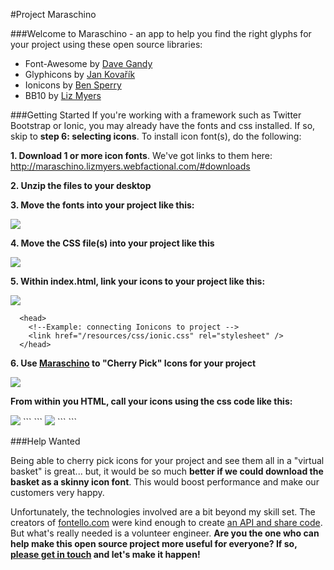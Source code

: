 

#Project Maraschino

###Welcome to Maraschino - an app to help you find the right glyphs for your project using these open source libraries:
  * Font-Awesome by <a href="https://twitter.com/davegandy" target="_new">Dave Gandy</a>
  * Glyphicons by <a href="https://twitter.com/jankovarik" target="_new">Jan Kovařík</a>
  * Ionicons by <a href="https://twitter.com/benjsperry" target="_new">Ben Sperry</a>
  * BB10 by <a href="https://twitter.com/lizmyers" target="_new">Liz Myers</a>

###Getting Started
If you're working with a framework such as Twitter Bootstrap or Ionic, you may already have the fonts and css installed. If so, skip to **step 6: selecting icons**. To install icon font(s), do the following:

**1. Download 1 or more icon fonts**. We've got links to them here: http://maraschino.lizmyers.webfactional.com/#downloads

**2. Unzip the files to your desktop**

**3. Move the fonts into your project like this:**

<img src = "https://cloud.githubusercontent.com/assets/1979777/8267087/c3b0afa2-174a-11e5-92b5-82566b937618.jpg" />
  
  
**4. Move the CSS file(s) into your project like this**

<img src ="https://cloud.githubusercontent.com/assets/1979777/8267094/10d6d388-174b-11e5-8aca-27a53670b12c.jpg"/>

**5. Within index.html, link your icons to your project like this:**

<img src="https://cloud.githubusercontent.com/assets/1979777/8267619/59e39bae-1761-11e5-8ce1-21087d9e32de.jpg" />

```
  <head>
    <!--Example: connecting Ionicons to project -->
    <link href="/resources/css/ionic.css" rel="stylesheet" />
  </head>
```

**6. Use <a href="http://maraschino.lizmyers.webfactional.com/index2.html" target="_blank">Maraschino</a> to "Cherry Pick" Icons for your project**

<img src = "https://cloud.githubusercontent.com/assets/1979777/8267057/0f759472-1749-11e5-9395-c5c9a6ecbd2a.jpg" />

**From within you HTML, call your icons using the css code like this:**

<img src="https://cloud.githubusercontent.com/assets/1979777/8267558/f45b8834-175e-11e5-96e9-4e993a817ff5.jpg" />
```
<i class="ion-ios-contact"></i>
```
<img src="https://cloud.githubusercontent.com/assets/1979777/8267492/1d347fa2-175c-11e5-9f1a-c7d8ffe49ba0.jpg" />
```
<i class="md-scooter"></i>
```

###Help Wanted

Being able to cherry pick icons for your project and see them all in a "virtual basket" is great... but, it would be so much **better if we could download the basket as a skinny icon font**. This would boost performance and make our customers very happy.

Unfortunately, the technologies involved are a bit beyond my skill set. The creators of <a href="http://fontello.com" target="_blank">fontello.com</a> were kind enough to create <a href="https://github.com/fontello/fontello" target="_blank">an API and share code</a>. But what's really needed is a volunteer engineer. **Are you the one who can help make this open source project more useful for everyone? If so, <a href="mailto: liz@myersdesign.com">please get in touch</a> and let's make it happen!**






